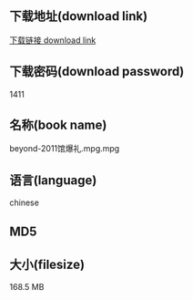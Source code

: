 ## 下载地址(download link)
[下载链接 download link](https://tutu365.netlify.app/?s=beyond-2011%E9%A6%86%E7%88%86%E7%A4%BC.mpg)

## 下载密码(download password)
1411

## 名称(book name)
beyond-2011馆爆礼.mpg.mpg

## 语言(language)
chinese

## MD5


## 大小(filesize)
168.5 MB
